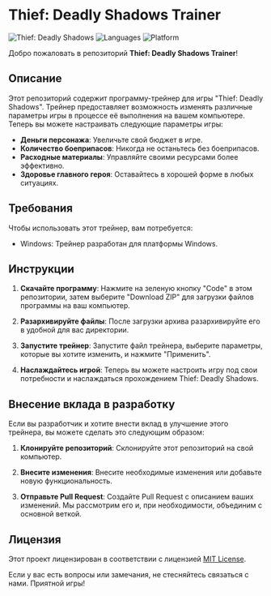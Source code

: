 # Thief: Deadly Shadows Trainer

![Thief: Deadly Shadows](https://img.shields.io/badge/Game-Thief%3A%20Deadly%20Shadows-green)
![Languages](https://img.shields.io/badge/Languages-C%2B%2B%2C%20C%23-blue)
![Platform](https://img.shields.io/badge/Platform-Windows-yellow)

Добро пожаловать в репозиторий **Thief: Deadly Shadows Trainer**!

## Описание

Этот репозиторий содержит программу-трейнер для игры "Thief: Deadly Shadows". Трейнер предоставляет возможность изменять различные параметры игры в процессе её выполнения на вашем компьютере. Теперь вы можете настраивать следующие параметры игры:

- **Деньги персонажа**: Увеличьте свой бюджет в игре.
- **Количество боеприпасов**: Никогда не останьтесь без боеприпасов.
- **Расходные материалы**: Управляйте своими ресурсами более эффективно.
- **Здоровье главного героя**: Оставайтесь в хорошей форме в любых ситуациях.

## Требования

Чтобы использовать этот трейнер, вам потребуется:

- Windows: Трейнер разработан для платформы Windows.

## Инструкции

1. **Скачайте программу**: Нажмите на зеленую кнопку "Code" в этом репозитории, затем выберите "Download ZIP" для загрузки файлов программы на ваш компьютер.

2. **Разархивируйте файлы**: После загрузки архива разархивируйте его в удобной для вас директории.

3. **Запустите трейнер**: Запустите файл трейнера, выберите параметры, которые вы хотите изменить, и нажмите "Применить".

4. **Наслаждайтесь игрой**: Теперь вы можете настроить игру под свои потребности и наслаждаться прохождением Thief: Deadly Shadows.

## Внесение вклада в разработку

Если вы разработчик и хотите внести вклад в улучшение этого трейнера, вы можете сделать это следующим образом:

1. **Клонируйте репозиторий**: Склонируйте этот репозиторий на свой компьютер.

2. **Внесите изменения**: Внесите необходимые изменения или добавьте новую функциональность.

3. **Отправьте Pull Request**: Создайте Pull Request с описанием ваших изменений. Мы рассмотрим его и, при необходимости, объединим с основной веткой.

## Лицензия

Этот проект лицензирован в соответствии с лицензией [MIT License](LICENSE).

Если у вас есть вопросы или замечания, не стесняйтесь связаться с нами. Приятной игры!
